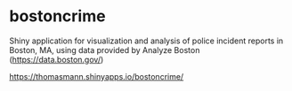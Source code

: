 # bostoncrime
Shiny application for visualization and analysis of police incident reports in Boston, MA, 
using data provided by Analyze Boston (<a href="https://data.boston.gov/" target="_blank">https://data.boston.gov/</a>)

<a href="https://thomasmann.shinyapps.io/bostoncrime/" target = "_blank">https://thomasmann.shinyapps.io/bostoncrime/</a>
